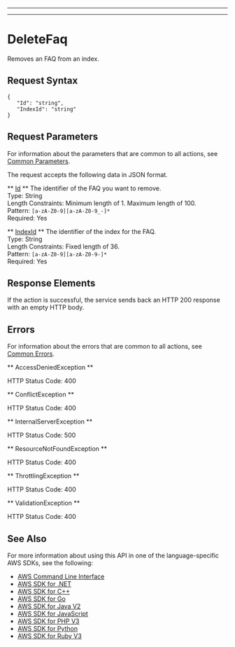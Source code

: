 --------

--------

# DeleteFaq<a name="API_DeleteFaq"></a>

Removes an FAQ from an index\.

## Request Syntax<a name="API_DeleteFaq_RequestSyntax"></a>

```
{
   "Id": "string",
   "IndexId": "string"
}
```

## Request Parameters<a name="API_DeleteFaq_RequestParameters"></a>

For information about the parameters that are common to all actions, see [Common Parameters](CommonParameters.md)\.

The request accepts the following data in JSON format\.

 ** [Id](#API_DeleteFaq_RequestSyntax) **   <a name="Kendra-DeleteFaq-request-Id"></a>
The identifier of the FAQ you want to remove\.  
Type: String  
Length Constraints: Minimum length of 1\. Maximum length of 100\.  
Pattern: `[a-zA-Z0-9][a-zA-Z0-9_-]*`   
Required: Yes

 ** [IndexId](#API_DeleteFaq_RequestSyntax) **   <a name="Kendra-DeleteFaq-request-IndexId"></a>
The identifier of the index for the FAQ\.  
Type: String  
Length Constraints: Fixed length of 36\.  
Pattern: `[a-zA-Z0-9][a-zA-Z0-9-]*`   
Required: Yes

## Response Elements<a name="API_DeleteFaq_ResponseElements"></a>

If the action is successful, the service sends back an HTTP 200 response with an empty HTTP body\.

## Errors<a name="API_DeleteFaq_Errors"></a>

For information about the errors that are common to all actions, see [Common Errors](CommonErrors.md)\.

 ** AccessDeniedException **   
  
HTTP Status Code: 400

 ** ConflictException **   
  
HTTP Status Code: 400

 ** InternalServerException **   
  
HTTP Status Code: 500

 ** ResourceNotFoundException **   
  
HTTP Status Code: 400

 ** ThrottlingException **   
  
HTTP Status Code: 400

 ** ValidationException **   
  
HTTP Status Code: 400

## See Also<a name="API_DeleteFaq_SeeAlso"></a>

For more information about using this API in one of the language\-specific AWS SDKs, see the following:
+  [AWS Command Line Interface](https://docs.aws.amazon.com/goto/aws-cli/kendra-2019-02-03/DeleteFaq) 
+  [AWS SDK for \.NET](https://docs.aws.amazon.com/goto/DotNetSDKV3/kendra-2019-02-03/DeleteFaq) 
+  [AWS SDK for C\+\+](https://docs.aws.amazon.com/goto/SdkForCpp/kendra-2019-02-03/DeleteFaq) 
+  [AWS SDK for Go](https://docs.aws.amazon.com/goto/SdkForGoV1/kendra-2019-02-03/DeleteFaq) 
+  [AWS SDK for Java V2](https://docs.aws.amazon.com/goto/SdkForJavaV2/kendra-2019-02-03/DeleteFaq) 
+  [AWS SDK for JavaScript](https://docs.aws.amazon.com/goto/AWSJavaScriptSDK/kendra-2019-02-03/DeleteFaq) 
+  [AWS SDK for PHP V3](https://docs.aws.amazon.com/goto/SdkForPHPV3/kendra-2019-02-03/DeleteFaq) 
+  [AWS SDK for Python](https://docs.aws.amazon.com/goto/boto3/kendra-2019-02-03/DeleteFaq) 
+  [AWS SDK for Ruby V3](https://docs.aws.amazon.com/goto/SdkForRubyV3/kendra-2019-02-03/DeleteFaq) 